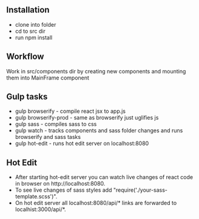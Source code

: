 ## Installation
- clone into folder 
- cd to src dir 
- run npm install 

## Workflow
Work in src/components dir by creating new components and mounting them into MainFrame component

## Gulp tasks
- gulp browserify - compile react jsx to app.js
- gulp browserify-prod - same as browserify just uglifies js
- gulp sass - compiles sass to css
- gulp watch - tracks components and sass folder changes and runs browserify and sass tasks
- gulp hot-edit - runs hot edit server on localhost:8080
 
## Hot Edit
- After starting hot-edit server you can watch live changes of react code in browser on http://localhost:8080.
- To see live changes of sass styles add "require('./your-sass-template.scss')".
- On hot edit server all localhost:8080/api/* links are forwarded to localhist:3000/api/*.
